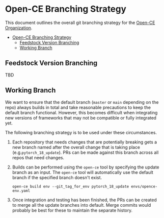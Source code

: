 # Open-CE Branching Strategy

This document outlines the overall git branching strategy for the
[Open-CE Organization](https://github.com/open-ce).

- [Open-CE Branching Strategy](#open-ce-branching-strategy)
  - [Feedstock Version Branching](#feedstock-version-branching)
  - [Working Branch](#working-branch)

## Feedstock Version Branching

TBD

## Working Branch

We want to ensure that the default branch (`master` or `main` depending on the
repo) always builds in total and take reasonable precautions to keep the
default branch functional. However, this becomes difficult when integrating
new versions of frameworks that may not be compatible or fully integrated yet.

The following branching strategy is to be used under these circumstances.

1. Each repository that needs changes that are potentially breaking gets a
   new branch named after the overall change that is taking place
   (e.g.`pytorch_18_update`). PRs can be made against this branch across all
   repos that need changes.

1. Builds can be performed using the `open-ce` tool by specifying the update
   branch as an input. The `open-ce` tool will automatically use the default
   branch if the specified branch doesn't exist.

    ```shell
    open-ce build env --git_tag_for_env pytorch_18_update envs/opence-env.yaml
    ```

1. Once integration and testing has been finished, the PRs can be created to
   merge all the update branches into default. Merge commits would probably be
   best for these to maintain the separate history.
